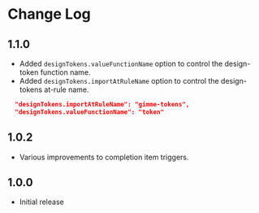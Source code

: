 # Change Log

## 1.1.0

- Added `designTokens.valueFunctionName` option to control the design-token function name.
- Added `designTokens.importAtRuleName` option to control the design-tokens at-rule name.

```json
  "designTokens.importAtRuleName": "gimme-tokens",
  "designTokens.valueFunctionName": "token"
```

## 1.0.2

- Various improvements to completion item triggers.

## 1.0.0

- Initial release
